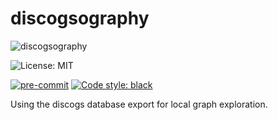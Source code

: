 # discogsography

![discogsography](https://github.com/SimplicityGuy/discogsography/actions/workflows/build.yml/badge.svg)

![License: MIT](https://img.shields.io/github/license/SimplicityGuy/discogsography)

[![pre-commit](https://img.shields.io/badge/pre--commit-enabled-brightgreen?logo=pre-commit)](https://github.com/pre-commit/pre-commit) [![Code style: black](https://img.shields.io/badge/code%20style-black-000000.svg)](https://github.com/psf/black)

Using the discogs database export for local graph exploration.
